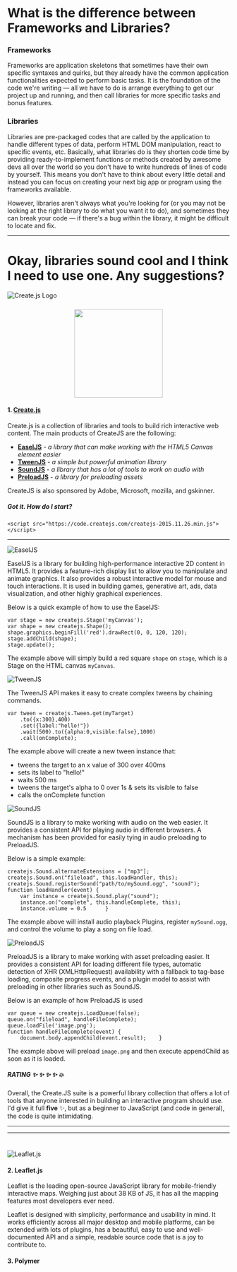 # What is the difference between Frameworks and Libraries?

### Frameworks

Frameworks are application skeletons that sometimes have their own specific syntaxes and quirks, but they already have the common application functionalities expected to perform basic tasks. It is the foundation of the code we're writing — all we have to do is arrange everything to get our project up and running, and then call libraries for more specific tasks and bonus features.

### Libraries

Libraries are pre-packaged codes that are called by the application to handle different types of data, perform HTML DOM manipulation, react to specific events, etc. Basically, what libraries do is they shorten code time by providing ready-to-implement functions or methods created by awesome devs all over the world so you don't have to write hundreds of lines of code by yourself. This means you don't have to think about every little detail and instead you can focus on creating your next big app or program using the frameworks available.

However, libraries aren't always what you're looking for (or you may not be looking at the right library to do what you want it to do), and sometimes they can break your code — if there's a bug within the library, it might be difficult to locate and fix.

------

# Okay, libraries sound cool and I think I need to use one. Any suggestions?

![Create.js Logo](http://createjs.com/assets/images/svg/createjs-logo-vertical-gray-darker.svg)
<h3 align = "center"><a href = "http://www.createjs.com/"> <img height="200px" src="http://createjs.com/assets/images/svg/createjs-logo-vertical-gray-darker.svg"> </a> </h3>

#### 1. [Create.js](http://www.createjs.com/)

Create.js is a collection of libraries and tools to build rich interactive web content. The main products of CreateJS are the following:

- **[EaselJS](https://github.com/CreateJS/EaselJS)** - *a library that can make working with the HTML5 Canvas element easier*
- **[TweenJS](https://github.com/CreateJS/TweenJS)** - *a simple but powerful animation library*
- **[SoundJS](https://github.com/CreateJS/SoundJS)** - *a library that has a lot of tools to work on audio with*
- **[PreloadJS](https://github.com/CreateJS/PreloadJS)** - *a library for preloading assets*

CreateJS is also sponsored by Adobe, Microsoft, mozilla, and gskinner.

##### Got it. How do I start?
`<script src="https://code.createjs.com/createjs-2015.11.26.min.js"></script>`


------


![EaselJS](http://www.createjs.com/docs/easeljs/assets/docs-icon-EaselJS.png)

EaselJS is a library for building high-performance interactive 2D content in HTML5. It provides a feature-rich display list to allow you to manipulate and animate graphics. It also provides a robust interactive model for mouse and touch interactions. It is used in building games, generative art, ads, data visualization, and other highly graphical experiences.

Below is a quick example of how to use the EaselJS:

    var stage = new createjs.Stage('myCanvas');
    var shape = new createjs.Shape();
    shape.graphics.beginFill('red').drawRect(0, 0, 120, 120);
    stage.addChild(shape);
    stage.update();

The example above will simply build a red square `shape` on `stage`, which is a Stage on the HTML canvas `myCanvas`.


![TweenJS](http://createjs.com/docs/tweenjs/assets/docs-icon-TweenJS.png)

The TweenJS API makes it easy to create complex tweens by chaining commands.

    var tween = createjs.Tween.get(myTarget)
        .to({x:300},400)
        .set({label:"hello!"})
        .wait(500).to({alpha:0,visible:false},1000)
        .call(onComplete);

The example above will create a new tween instance that:
- tweens the target to an x value of 300 over 400ms
- sets its label to "hello!"
- waits 500 ms
- tweens the target's alpha to 0 over 1s & sets its visible to false
- calls the onComplete function


![SoundJS](http://createjs.com/docs/soundjs/assets/docs-icon-SoundJS.png)

SoundJS is a library to make working with audio on the web easier. It provides a consistent API for playing audio in different browsers. A mechanism has been provided for easily tying in audio preloading to PreloadJS.

Below is a simple example:

    createjs.Sound.alternateExtensions = ["mp3"];
    createjs.Sound.on("fileload", this.loadHandler, this);
    createjs.Sound.registerSound("path/to/mySound.ogg", "sound");
    function loadHandler(event) {
        var instance = createjs.Sound.play("sound");
        instance.on("complete", this.handleComplete, this);
        instance.volume = 0.5      }

The example above will install audio playback Plugins, register `mySound.ogg`, and control the volume to play a song on file load.

![PreloadJS](http://createjs.com/docs/preloadjs/assets/docs-icon-PreloadJS.png)

PreloadJS is a library to make working with asset preloading easier. It provides a consistent API for loading different file types, automatic detection of XHR (XMLHttpRequest) availability with a fallback to tag-base loading, composite progress events, and a plugin model to assist with preloading in other libraries such as SoundJS.

Below is an example of how PreloadJS is used

    var queue = new createjs.LoadQueue(false);
    queue.on("fileload", handleFileComplete);
    queue.loadFile('image.png');
    function handleFileComplete(event) {
        document.body.appendChild(event.result);    }

The example above will preload `image.png` and then execute appendChild as soon as it is loaded.


##### **RATING** :sparkles: :sparkles: :sparkles: :sparkles: :boom:
Overall, the Create.JS suite is a powerful library collection that offers a lot of tools that anyone interested in building an interactive program should use. I'd give it full **five** :sparkles:, but as a beginner to JavaScript (and code in general), the code is quite intimidating.


---
----

#

![Leaflet.js](http://leafletjs.com/docs/images/logo.png)
#### 2. Leaflet.js

Leaflet is the leading open-source JavaScript library for mobile-friendly interactive maps. Weighing just about 38 KB of JS, it has all the mapping features most developers ever need.

Leaflet is designed with simplicity, performance and usability in mind. It works efficiently across all major desktop and mobile platforms, can be extended with lots of plugins, has a beautiful, easy to use and well-documented API and a simple, readable source code that is a joy to contribute to.

#### 3. Polymer

